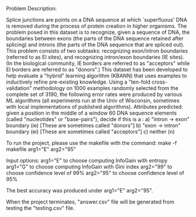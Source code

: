 Problem Description:

Splice junctions are points on a DNA sequence at which `superfluous' DNA is removed during the process of protein creation in higher organisms. The problem posed in this dataset is to recognize, given a sequence of DNA, the boundaries between exons (the parts of the DNA sequence retained after splicing) and introns (the parts of the DNA sequence that are spliced out). This problem consists of two subtasks: recognizing exon/intron boundaries (referred to as EI sites), and recognizing intron/exon boundaries (IE sites). (In the biological community, IE borders are referred to as "acceptors" while EI borders are referred to as "donors".)
This dataset has been developed to help evaluate a "hybrid" learning algorithm (KBANN) that uses examples to inductively refine pre-existing knowledge. Using a "ten-fold cross-validation" methodology on 1000 examples randomly selected from the complete set of 3190, the following error rates were produced by various ML algorithms (all experiments run at the Univ of Wisconsin, sometimes with local implementations of published algorithms).
Attributes predicted: given a position in the middle of a window 60 DNA sequence elements (called "nucleotides" or "base-pairs"), decide if this is a :
a) "intron -> exon" boundary (ie) [These are sometimes called "donors"]
b) "exon -> intron" boundary (ei) [These are sometimes called "acceptors"]
c) neither (n)



To run the project, please use the makefile with the command:
make -f makefile arg1="E" arg2="95" 

Input options: 
arg1="E" to choose computing InfoGain with entropy
arg1="G" to choose computing InfoGain with Gini index
arg2="99" to choose confidence level of 99%
arg2="95" to choose confidence level of 95%

The best accuracy was produced under arg1="E" arg2="95".

When the project terminates, "answer.csv" file will be generated
from testing the "testing.csv" file.


